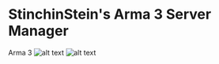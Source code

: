 # StinchinStein's Arma 3 Server Manager
Arma 3 
![alt text](https://i.imgur.com/LBemOwC.png)
![alt text](https://i.imgur.com/flGjpgf.png)
